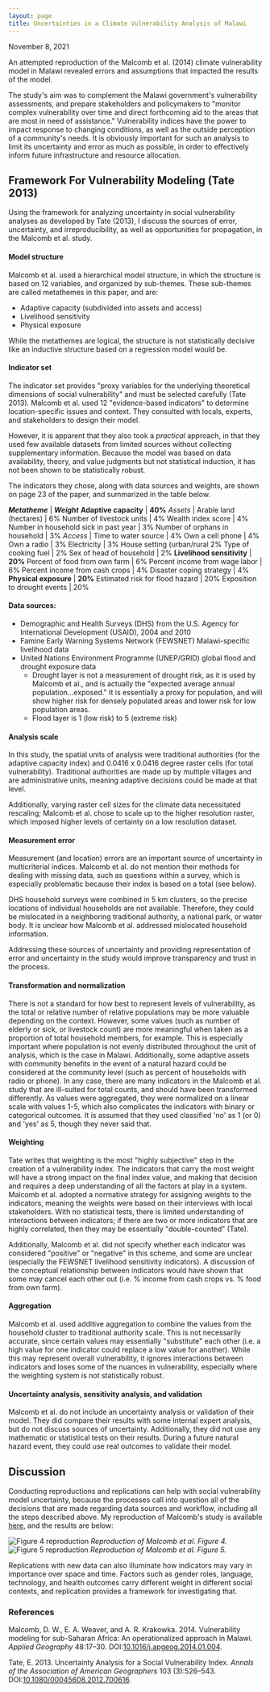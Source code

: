 ```yaml
---
layout: page
title: Uncertainties in a Climate Vulnerability Analysis of Malawi
---
```

November 8, 2021

An attempted reproduction of the Malcomb et al. (2014) climate vulnerability model in Malawi revealed errors and assumptions that impacted the results of the model.

The study's aim was to complement the Malawi government's vulnerability assessments, and prepare stakeholders and policymakers to "monitor complex vulnerability over time and direct forthcoming aid to the areas that are most in need of assistance." Vulnerability indices have the power to impact response to changing conditions, as well as the outside perception of a community's needs. It is obviously important for such an analysis to limit its uncertainty and error as much as possible, in order to effectively inform future infrastructure and resource allocation.

## Framework For Vulnerability Modeling (Tate 2013)

Using the framework for analyzing uncertainty in social vulnerability analyses as developed by Tate (2013), I discuss the sources of error, uncertainty, and irreproducibility, as well as opportunities for propagation, in the Malcomb et al. study.

#### Model structure
Malcomb et al. used a hierarchical model structure, in which the structure is based on 12 variables, and organized by sub-themes. These sub-themes are called metathemes in this paper, and are:
* Adaptive capacity (subdivided into assets and access)
* Livelihood sensitivity
* Physical exposure

While the metathemes are logical, the structure is not statistically decisive like an inductive structure based on a regression model would be.

#### Indicator set
The indicator set provides "proxy variables for the underlying theoretical dimensions of social vulnerability" and must be selected carefully (Tate 2013). Malcomb et al. used 12 "evidence-based indicators" to determine location-specific issues and context. They consulted with locals, experts, and stakeholders to design their model.

However, it is apparent that they also took a *practical* approach, in that they used few available datasets from limited sources without collecting supplementary information. Because the model was based on data availability, theory, and value judgments but not statistical induction, it has not been shown to be statistically robust.

The indicators they chose, along with data sources and weights, are shown on page 23 of the paper, and summarized in the table below.  

***Metatheme*** | ***Weight***
**Adaptive capacity** | **40%**
*Assets* |
Arable land (hectares) | 6%
Number of livestock units | 4%
Wealth index score | 4%
Number in household sick in past year | 3%
Number of orphans in household | 3%
*Access* |
Time to water source | 4%
Own a cell phone | 4%
Own a radio | 3%
Electricity | 3%
House setting (urban/rural 2%
Type of cooking fuel | 2%
Sex of head of household | 2%
**Livelihood sensitivity** | **20%**
Percent of food from own farm | 6%
Percent income from wage labor | 6%
Percent income from cash crops | 4%
Disaster coping strategy | 4%
**Physical exposure** | **20%**
Estimated risk for flood hazard | 20%
Exposition to drought events | 20%

#### Data sources:

* Demographic and Health Surveys (DHS) from the U.S. Agency for International Development (USAID), 2004 and 2010
* Famine Early Warning Systems Network (FEWSNET) Malawi-specific livelihood data
* United Nations Environment Programme (UNEP/GRID) global flood and drought exposure data
  * Drought layer is not a measurement of drought risk, as it is used by Malcomb et al., and is actually the "expected average annual population...exposed." It is essentially a proxy for population, and will show higher risk for densely populated areas and lower risk for low population areas.
  * Flood layer is 1 (low risk) to 5 (extreme risk)

#### Analysis scale
In this study, the spatial units of analysis were traditional authorities (for the adaptive capacity index) and 0.0416 x 0.0416 degree raster cells (for total vulnerability). Traditional authorities are made up by multiple villages and are administrative units, meaning adaptive decisions could be made at that level.

Additionally, varying raster cell sizes for the climate data necessitated rescaling; Malcomb et al. chose to scale up to the higher resolution raster, which imposed higher levels of certainty on a low resolution dataset.

#### Measurement error
Measurement (and location) errors are an important source of uncertainty in multicriterial indices. Malcomb et al. do not mention their methods for dealing with missing data, such as questions within a survey, which is especially problematic because their index is based on a total (see below).

DHS household surveys were combined in 5 km clusters, so the precise locations of individual households are not available. Therefore, they could be mislocated in a neighboring traditional authority, a national park, or water body. It is unclear how Malcomb et al. addressed mislocated household information.

Addressing these sources of uncertainty and providing representation of error and uncertainty in the study would improve transparency and trust in the process.

#### Transformation and normalization
There is not a standard for how best to represent levels of vulnerability, as the total or relative number of relative populations may be more valuable depending on the context. However, some values (such as number of elderly or sick, or livestock count) are more meaningful when taken as a proportion of total household members, for example. This is especially important where population is not evenly distributed throughout the unit of analysis, which is the case in Malawi. Additionally, some adaptive assets with community benefits in the event of a natural hazard could be considered at the community level (such as percent of households with radio or phone). In any case, there are many indicators in the Malcomb et al. study that are ill-suited for total counts, and should have been transformed differently. As values were aggregated, they were normalized on a linear scale with values 1-5, which also complicates the indicators with binary or categorical outcomes. It is assumed that they used classified 'no' as 1 (or 0) and 'yes' as 5, though they never said that.

#### Weighting
Tate writes that weighting is the most "highly subjective" step in the creation of a vulnerability index. The indicators that carry the most weight will have a strong impact on the final index value, and making that decision and requires a deep understanding of all the factors at play in a system. Malcomb et al. adopted a normative strategy for assigning weights to the indicators, meaning the weights were based on their interviews with local stakeholders. With no statistical tests, there is limited understanding of interactions between indicators; if there are two or more indicators that are highly correlated, then they may be essentially "double-counted" (Tate).

Additionally, Malcomb et al. did not specify whether each indicator was considered "positive" or "negative" in this scheme, and some are unclear (especially the FEWSNET livelihood sensitivity indicators). A discussion of the conceptual relationship between indicators would have shown that some may cancel each other out (i.e. % income from cash crops vs. % food from own farm).

#### Aggregation
Malcomb et al. used additive aggregation to combine the values from the household cluster to traditional authority scale. This is not necessarily accurate, since certain values may essentially "substitute" each other (i.e. a high value for one indicator could replace a low value for another). While this may represent overall vulnerability, it ignores interactions between indicators and loses some of the nuances in vulnerability, especially where the weighting system is not statistically robust.

#### Uncertainty analysis, sensitivity analysis, and validation
Malcomb et al. do not include an uncertainty analysis or validation of their model. They did compare their results with some internal expert analysis, but do not discuss sources of uncertainty. Additionally, they did not use any mathematic or statistical tests on their results. During a future natural hazard event, they could use real outcomes to validate their model.

## Discussion
Conducting reproductions and replications can help with social vulnerability model uncertainty, because the processes call into question all of the decisions that are made regarding data sources and workflow, including all the steps described above. My reproduction of Malcomb's study is available [here](https://github.com/emwaugh/RPr-Malcomb-2014), and the results are below:

![Figure 4 reproduction](/assets/fig4rep_final.png)
*Reproduction of Malcomb et al. Figure 4.*
![Figure 5 reproduction](/assets/fig5rep_final.png)
*Reproduction of Malcomb et al. Figure 5.*

Replications with new data can also illuminate how indicators may vary in importance over space and time. Factors such as gender roles, language, technology, and health outcomes carry different weight in different social contexts, and replication provides a framework for investigating that.

### References
Malcomb, D. W., E. A. Weaver, and A. R. Krakowka. 2014. Vulnerability modeling for sub-Saharan Africa: An operationalized approach in Malawi. *Applied Geography* 48:17–30. DOI:[10.1016/j.apgeog.2014.01.004](https://doi.org/10.1016/j.apgeog.2014.01.004).

Tate, E. 2013. Uncertainty Analysis for a Social Vulnerability Index. *Annals of the Association of American Geographers* 103 (3):526–543. DOI:[10.1080/00045608.2012.700616](https://doi.org/10.1080/00045608.2012.700616).
